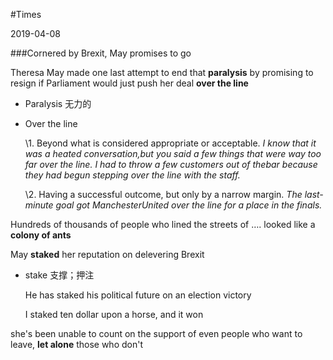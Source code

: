 #Times

2019-04-08 

###Cornered by Brexit, May promises to go

Theresa May made one last attempt to end that **paralysis** by promising to resign if Parliament would just push her deal **over the line**

+ Paralysis 无力的

+ Over the line 

  \1. Beyond what is considered appropriate or acceptable. *I know that it was a heated conversation,but you said a few things that were way too far over the line.* *I had to throw a few customers out of thebar because they had begun stepping over the line with the staff.*

  \2. Having a successful outcome, but only by a narrow margin. *The last-minute goal got ManchesterUnited over the line for a place in the finals.*

  

Hundreds of thousands of people who lined the streets of …. looked like a **colony of ants**

May **staked** her reputation on delevering Brexit 

+ stake 支撑；押注

  He has staked his political future on an election victory

  I staked ten dollar upon a horse, and it won

she's been unable to count on the support of even people who want to leave, **let alone** those who don't 

